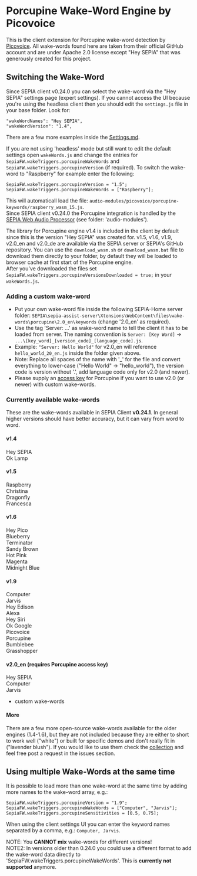 # Porcupine Wake-Word Engine by Picovoice

This is the client extension for Porcupine wake-word detection by [Picovoice](https://github.com/Picovoice/porcupine).
All wake-words found here are taken from their official GitHub account and are under Apache 2.0 license except "Hey SEPIA" that was generously created for this project.

## Switching the Wake-Word

Since SEPIA client v0.24.0 you can select the wake-word via the "Hey SEPIA" settings page (expert settings). If you cannot access the UI because you're using the headless client then you should edit the `settings.js` file in your base folder. Look for:
```
"wakeWordNames": "Hey SEPIA",
"wakeWordVersion": "1.4",
```

There are a few more examples inside the [Settings.md](../../../Settings.md).  
  
If you are not using 'headless' mode but still want to edit the default settings open `wakeWords.js` and change the entries for `SepiaFW.wakeTriggers.porcupineWakeWords` and `SepiaFW.wakeTriggers.porcupineVersion` (if required). To switch the wake-word to "Raspberry" for example enter the following:
```
SepiaFW.wakeTriggers.porcupineVersion = "1.5";
SepiaFW.wakeTriggers.porcupineWakeWords = ["Raspberry"];
```

This will automaticall load the file: `audio-modules/picovoice/porcupine-keywords/raspberry_wasm_15.js`.  
Since SEPIA client v0.24.0 the Porcupine integration is handled by the [SEPIA Web Audio Processor](https://github.com/SEPIA-Framework/sepia-web-audio) (see folder: 'audio-modules').  
  
The library for Porcupine engine v1.4 is included in the client by default since this is the version "Hey SEPIA" was created for. v1.5, v1.6, v1.9, v2.0_en and v2.0_de are available via the SEPIA server or SEPIA's GitHub repository.
You can use the `download_wasm.sh` or `download_wasm.bat` file to download them directly to your folder, by default they will be loaded to browser cache at first start of the Porcupine engine.  
After you've downloaded the files set `SepiaFW.wakeTriggers.porcupineVersionsDownloaded = true;` in your `wakeWords.js`.

### Adding a custom wake-word

- Put your own wake-word file inside the following SEPIA-Home server folder: `SEPIA\sepia-assist-server\Xtensions\WebContent\files\wake-words\porcupine\2.0_en\keywords` (change '2.0_en' as required).
- Use the tag 'Server: ...' as wake-word name to tell the client it has to be loaded from server. The naming convention is `Server: [Key Word]` -> `...\[key_word]_[version_code]_[language_code].js`.
- Example: `"Server: Hello World"` for v2.0_en will reference `hello_world_20_en.js` inside the folder given above.
- Note: Replace all spaces of the name with '_' for the file and convert everything to lower-case ("Hello World" -> "hello_world"), the version code is version without '.', add language code only for v2.0 (and newer).
- Please supply an [access key](https://console.picovoice.ai/access_key) for Porcupine if you want to use v2.0 (or newer) with custom wake-words.

### Currently available wake-words

These are the wake-words available in SEPIA Client **v0.24.1**. In general higher versions should have better accuracy, but it can vary from word to word.

#### v1.4

Hey SEPIA  
Ok Lamp  

#### v1.5

Raspberry  
Christina  
Dragonfly  
Francesca  

#### v1.6

Hey Pico  
Blueberry  
Terminator  
Sandy Brown  
Hot Pink  
Magenta  
Midnight Blue  

#### v1.9

Computer  
Jarvis  
Hey Edison  
Alexa  
Hey Siri  
Ok Google  
Picovoice  
Porcupine  
Bumblebee  
Grasshopper  

#### v2.0_en (requires Porcupine access key)

Hey SEPIA  
Computer  
Jarvis  
+ custom wake-words  

#### More

There are a few more open-source wake-words available for the older engines (1.4-1.6), but they are not included because they are either to short to work well ("white") or built for specific demos and don't really fit in ("lavender blush").
If you would like to use them check the [collection](https://github.com/SEPIA-Framework/SEPIA-Framework.github.io/tree/master/files/porcupine) and feel free post a request in the issues section.

## Using multiple Wake-Words at the same time

It is possible to load more than one wake-word at the same time by adding more names to the wake-word array, e.g.:
```
SepiaFW.wakeTriggers.porcupineVersion = "1.9";
SepiaFW.wakeTriggers.porcupineWakeWords = ["Computer", "Jarvis"];
SepiaFW.wakeTriggers.porcupineSensitivities = [0.5, 0.75];
```
  
When using the client settings UI you can enter the keyword names separated by a comma, e.g.: `Computer, Jarvis`.  
  
NOTE: You **CANNOT mix** wake-words for different versions!  
NOTE2: In versions older than 0.24.0 you could use a different format to add the wake-word data directly to 'SepiaFW.wakeTriggers.porcupineWakeWords'. This is **currently not supported** anymore.
